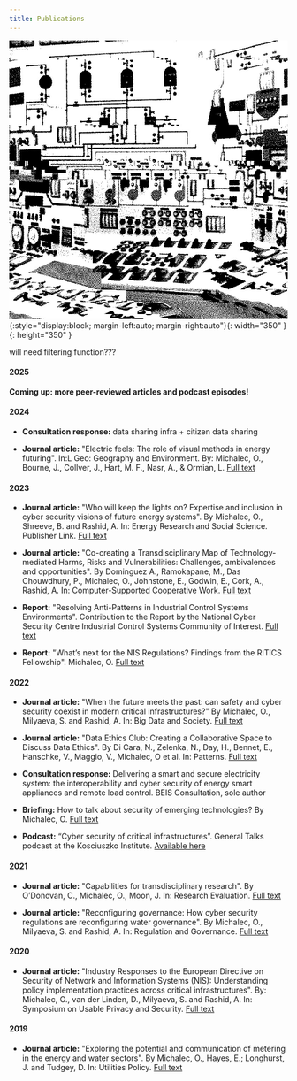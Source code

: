```yaml
---
title: Publications
---
```

![glitch1013](assets/img/1013.gif){:style="display:block; margin-left:auto; margin-right:auto"}{: width="350" }{: height="350" }


will need filtering function???

#### 2025

**Coming up: more peer-reviewed articles and podcast episodes!**

#### 2024

* **Consultation response:** data sharing infra + citizen data sharing

* **Journal article:** "Electric feels: The role of visual methods in energy futuring". In:L Geo: Geography and Environment. By: Michalec, O., Bourne, J., Collver, J., Hart, M. F., Nasr, A., & Ormian, L. [Full text](https://doi.org/10.1002/geo2.156)
  
#### 2023

* **Journal article:** "Who will keep the lights on? Expertise and inclusion in cyber security visions of future energy systems". By Michalec, O., Shreeve, B. and Rashid, A. In: Energy Research and Social Science. Publisher Link. [Full text](https://doi.org/10.1016/j.erss.2023.103327)

* **Journal article:** "Co-creating a Transdisciplinary Map of Technology-mediated Harms, Risks and Vulnerabilities: Challenges, ambivalences and opportunities". By Dominguez  A., Ramokapane, M., Das Chouwdhury, P., Michalec, O., Johnstone, E., Godwin, E., Cork, A., Rashid, A. In: Computer-Supported Cooperative Work. [Full text](https://dl.acm.org/doi/10.1145/3610179)

* **Report:** "Resolving Anti-Patterns in Industrial Control Systems Environments". Contribution to the Report by the National Cyber Security Centre Industrial Control Systems Community of Interest. [Full text](https://ritics.org/wp-content/uploads/2023/10/ICS-COI-Resolving-Anti-Patterns.pdf)

* **Report:** "What’s next for the NIS Regulations? Findings from the RITICS Fellowship". Michalec, O.  [Full text](https://ritics.org/wp-content/uploads/2023/06/Whats-next-for-NIS-RITICS-report-final-310123.pdf)


#### 2022

* **Journal article:** "When the future meets the past: can safety and cyber security coexist in modern critical infrastructures?" By Michalec, O., Milyaeva, S. and Rashid, A. In: Big Data and Society. [Full text](https://doi.org/10.1177/20539517221108369)

* **Journal article:** "Data Ethics Club: Creating a Collaborative Space to Discuss Data Ethics". By Di Cara, N., Zelenka, N., Day, H., Bennet, E., Hanschke, V., Maggio, V., Michalec, O et al. In: Patterns. [Full text](https://doi.org/10.1016/j.patter.2022.100537)

* **Consultation response:** Delivering a smart and secure electricity system: the interoperability and cyber security of energy smart appliances and remote load control. BEIS Consultation, sole author

* **Briefing:** How to talk about security of emerging technologies? By Michalec, O. [Full text](https://petras-iot.org/wp-content/uploads/2022/03/How-to-talk-about-cybersecurity-of-emerging-technologies.pdf)

* **Podcast:** “Cyber security of critical infrastructures”. General Talks podcast at the Kosciuszko Institute. [Available here](https://open.spotify.com/episode/0HCXTuxMb1x4YFXmG9aMaX)

#### 2021

* **Journal article:** "Capabilities for transdisciplinary research". By O’Donovan, C., Michalec, O., Moon, J.  In: Research Evaluation. [Full text](https://doi.org/10.1093/reseval/rvab038)

* **Journal article:** "Reconfiguring governance: How cyber security regulations are reconfiguring water governance". By Michalec, O., Milyaeva, S. and Rashid, A. In: Regulation and Governance. [Full text](https://doi.org/10.1111/rego.12423)

#### 2020

* **Journal article:**  "Industry Responses to the European Directive on Security of Network and Information Systems (NIS): Understanding policy implementation practices across critical infrastructures". By: Michalec, O., van der Linden, D., Milyaeva, S. and Rashid, A. In: Symposium on Usable Privacy and Security. [Full text](https://www.usenix.org/conference/soups2020/presentation/michalec)

#### 2019

* **Journal article:** "Exploring the potential and communication of metering in the energy and water sectors". By Michalec, O., Hayes, E.; Longhurst, J. and Tudgey, D. In: Utilities Policy. [Full text](https://uwe-repository.worktribe.com/output/852198/enhancing-the-communication-potential-of-smart-metering-for-energy-and-water)



